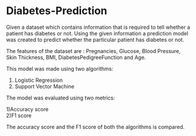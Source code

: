 # Diabetes-Prediction

Given a dataset which contains information that is required to tell whether a patient has diabetes or not. Using the given information a prediction model was created to predict whether the particular patient has diabetes or not.

The features of the dataset are : Pregnancies, Glucose, Blood Pressure, Skin Thickness, BMI, DiabetesPedigreeFunction and Age.

This model was made using two algorithms:
1) Logistic Regression
2) Support Vector Machine 

The model was evaluated using two metrics:

1)Accuracy score 
<br>2)F1 score

The accuracy score and the F1 score of both the algorithms is compared.
